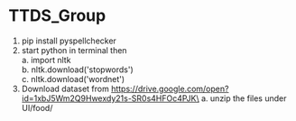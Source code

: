 # TTDS_Group

1. pip install pyspellchecker
2. start python in terminal then\
    a. import nltk\
    b. nltk.download('stopwords')\
    c. nltk.download('wordnet')
3. Download dataset from https://drive.google.com/open?id=1xbJ5Wm2Q9Hwexdy21s-SR0s4HFOc4PJK\
    a. unzip the files under UI/food/
